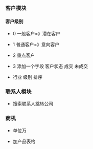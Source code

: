 ### 客户模块

#### 客户级别

* 0 一般客户=》潜在客户

* 1 普通客户=》意向客户

* 2 重点客户

* 3 添加一个字段 客户状态 成交 未成交

* 行业 级别 排序

### 联系人模块

* 搜索联系人跳转公司

### 商机

* 单位万

* 加产品表格

